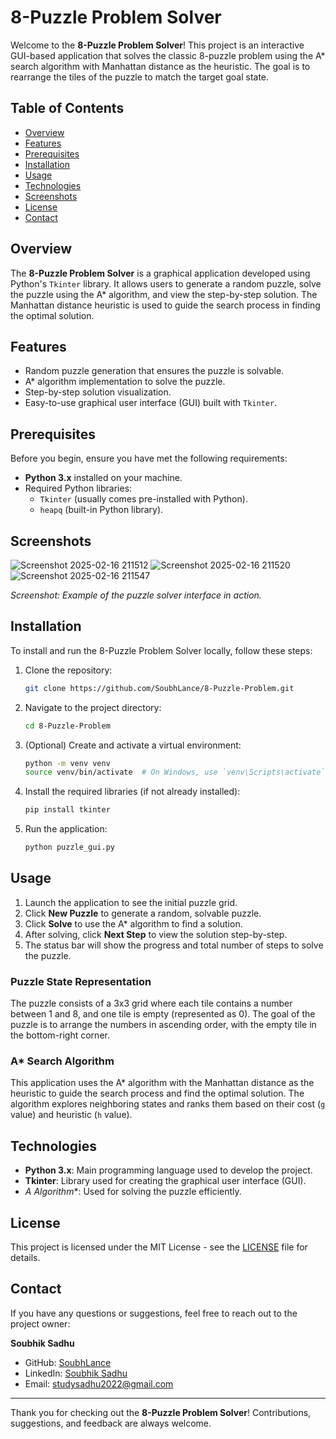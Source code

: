 # 8-Puzzle Problem Solver

Welcome to the **8-Puzzle Problem Solver**! This project is an interactive GUI-based application that solves the classic 8-puzzle problem using the A* search algorithm with Manhattan distance as the heuristic. The goal is to rearrange the tiles of the puzzle to match the target goal state.

## Table of Contents
- [Overview](#overview)
- [Features](#features)
- [Prerequisites](#prerequisites)
- [Installation](#installation)
- [Usage](#usage)
- [Technologies](#technologies)
- [Screenshots](#screenshots)
- [License](#license)
- [Contact](#contact)

## Overview

The **8-Puzzle Problem Solver** is a graphical application developed using Python's `Tkinter` library. It allows users to generate a random puzzle, solve the puzzle using the A* algorithm, and view the step-by-step solution. The Manhattan distance heuristic is used to guide the search process in finding the optimal solution.

## Features

- Random puzzle generation that ensures the puzzle is solvable.
- A* algorithm implementation to solve the puzzle.
- Step-by-step solution visualization.
- Easy-to-use graphical user interface (GUI) built with `Tkinter`.
  
## Prerequisites

Before you begin, ensure you have met the following requirements:

- **Python 3.x** installed on your machine.
- Required Python libraries:
  - `Tkinter` (usually comes pre-installed with Python).
  - `heapq` (built-in Python library).

## Screenshots

  ![Screenshot 2025-02-16 211512](https://github.com/user-attachments/assets/13a49a66-008d-4322-a628-c1cd629d3dde)
  ![Screenshot 2025-02-16 211520](https://github.com/user-attachments/assets/5023e684-2f73-4067-842b-5888756b1b03)
  ![Screenshot 2025-02-16 211547](https://github.com/user-attachments/assets/dc92db03-4a61-477b-bf8f-2a8e9f780776)
  
_Screenshot: Example of the puzzle solver interface in action._

## Installation

To install and run the 8-Puzzle Problem Solver locally, follow these steps:

1. Clone the repository:
    ```bash
    git clone https://github.com/SoubhLance/8-Puzzle-Problem.git
    ```

2. Navigate to the project directory:
    ```bash
    cd 8-Puzzle-Problem
    ```

3. (Optional) Create and activate a virtual environment:
    ```bash
    python -m venv venv
    source venv/bin/activate  # On Windows, use `venv\Scripts\activate`
    ```

4. Install the required libraries (if not already installed):
    ```bash
    pip install tkinter
    ```

5. Run the application:
    ```bash
    python puzzle_gui.py
    ```

## Usage

1. Launch the application to see the initial puzzle grid.
2. Click **New Puzzle** to generate a random, solvable puzzle.
3. Click **Solve** to use the A* algorithm to find a solution.
4. After solving, click **Next Step** to view the solution step-by-step.
5. The status bar will show the progress and total number of steps to solve the puzzle.

### Puzzle State Representation

The puzzle consists of a 3x3 grid where each tile contains a number between 1 and 8, and one tile is empty (represented as 0). The goal of the puzzle is to arrange the numbers in ascending order, with the empty tile in the bottom-right corner.

### A* Search Algorithm

This application uses the A* algorithm with the Manhattan distance as the heuristic to guide the search process and find the optimal solution. The algorithm explores neighboring states and ranks them based on their cost (`g` value) and heuristic (`h` value).

## Technologies

- **Python 3.x**: Main programming language used to develop the project.
- **Tkinter**: Library used for creating the graphical user interface (GUI).
- **A* Algorithm**: Used for solving the puzzle efficiently.

## License

This project is licensed under the MIT License - see the [LICENSE](LICENSE) file for details.

## Contact

If you have any questions or suggestions, feel free to reach out to the project owner:

**Soubhik Sadhu**  
- GitHub: [SoubhLance](https://github.com/SoubhLance)
- LinkedIn: [Soubhik Sadhu](https://www.linkedin.com/in/soubhiksadhu)
- Email: [studysadhu2022@gmail.com](mailto:studysadhu2022@gmail.com)

---

Thank you for checking out the **8-Puzzle Problem Solver**! Contributions, suggestions, and feedback are always welcome.
